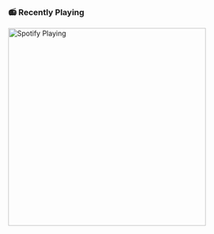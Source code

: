 ### :radio: Recently Playing
[<img src="https://novatorem-g3m5ry463-lambo-liu.vercel.app/api/spotify" alt="Spotify Playing" width="400" />](https://open.spotify.com/user/tripledarts)
